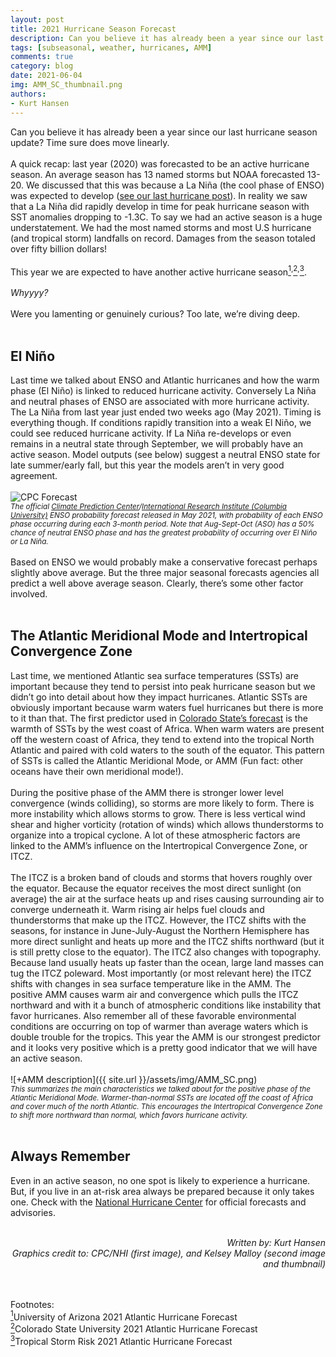 ```yaml
---
layout: post
title: 2021 Hurricane Season Forecast
description: Can you believe it has already been a year since our last hurricane season update? Time sure does move linearly.
tags: [subseasonal, weather, hurricanes, AMM]
comments: true
category: blog
date: 2021-06-04
img: AMM_SC_thumbnail.png
authors: 
- Kurt Hansen
---
```


Can you believe it has already been a year since our last hurricane season update? Time sure does move linearly.
<br><br>
A quick recap: last year (2020) was forecasted to be an active hurricane season. An average season has 13 named storms but NOAA forecasted 13-20. We discussed that this was because a La Niña (the cool phase of ENSO) was expected to develop ([see our last hurricane post](https://seasonedchaos.github.io/Forecasting-Hurricanes-Beyond-Weather/)). In reality we saw that a La Niña did rapidly develop in time for peak hurricane season with SST anomalies dropping to -1.3C. To say we had an active season is a huge understatement. We had the most named storms and most U.S hurricane (and tropical storm) landfalls on record. Damages from the season totaled over fifty billion dollars!
<br><br>
This year we are expected to have another active hurricane season[<sup>1</sup>](https://has.arizona.edu/sites/default/files/april_2021_tropical_cyclone_forecast.pdf)<sup>,</sup>[<sup>2</sup>](https://tropical.colostate.edu/forecasting.html)<sup>,</sup>[<sup>3</sup>](https://www.tropicalstormrisk.com/docs/TSRATLForecastApr2021.pdf).
<br><br>
<i>Whyyyy?</i>
<br><br> 
Were you lamenting or genuinely curious? Too late, we’re diving deep.
<br><br>
<h2>El Niño</h2>

Last time we talked about ENSO and Atlantic hurricanes and how the warm phase (El Niño) is linked to reduced hurricane activity. Conversely La Niña and neutral phases of ENSO are associated with more hurricane activity. The La Niña from last year just ended two weeks ago (May 2021). Timing is everything though. If conditions rapidly transition into a weak El Niño, we could see reduced hurricane activity. If La Niña re-develops or even remains in a neutral state through September, we will probably have an active season. Model outputs (see below) suggest a neutral ENSO state for late summer/early fall, but this year the models aren’t in very good agreement.
<br><br>
![CPC Forecast](https://iri.columbia.edu/wp-content/uploads/2021/05/figure1.png)
<br><sub><i>The official [Climate Prediction Center](https://www.cpc.ncep.noaa.gov/products/analysis_monitoring/enso_advisory/ensodisc.shtml)/[International Research Institute (Columbia University)](https://iri.columbia.edu/our-expertise/climate/forecasts/enso/current/?enso_tab=enso-cpc_plume) ENSO probability forecast released in May 2021, with probability of each ENSO phase occurring during each 3-month period. Note that Aug-Sept-Oct (ASO) has a 50% chance of neutral ENSO phase and has the greatest probability of occurring over El Niño or La Niña.</i></sub>
<br><br>
Based on ENSO we would probably make a conservative forecast perhaps slightly above average. But the three major seasonal forecasts agencies all predict a well above average season. Clearly, there’s some other factor involved. 
<br><br>
<h2>The Atlantic Meridional Mode and Intertropical Convergence Zone</h2>

Last time, we mentioned Atlantic sea surface temperatures (SSTs) are important because they tend to persist into peak hurricane season but we didn’t go into detail about how they impact hurricanes. Atlantic SSTs are obviously important because warm waters fuel hurricanes but there is more to it than that. The first predictor used in [Colorado State’s forecast](https://tropical.colostate.edu/forecasting.html) is the warmth of SSTs by the west coast of Africa. When warm waters are present off the western coast of Africa, they tend to extend into the tropical North Atlantic and paired with cold waters to the south of the equator. This pattern of SSTs is called the Atlantic Meridional Mode, or AMM (Fun fact: other oceans have their own meridional mode!). 
<br><br>
During the positive phase of the AMM there is stronger lower level convergence (winds colliding), so storms are more likely to form.  There is more instability which allows storms to grow. There is less vertical wind shear and higher vorticity (rotation of winds) which allows thunderstorms to organize into a tropical cyclone. A lot of these atmospheric factors are linked to the AMM’s influence on the Intertropical Convergence Zone, or ITCZ.
<br><br>
The ITCZ is a broken band of clouds and storms that hovers roughly over the equator. Because the equator receives the most direct sunlight (on average) the air at the surface heats up and rises causing surrounding air to converge underneath it. Warm rising air helps fuel clouds and thunderstorms that make up the ITCZ.  However, the ITCZ shifts with the seasons, for instance in June-July-August the Northern Hemisphere has more direct sunlight and heats up more and the ITCZ shifts northward (but it is still pretty close to the equator). The ITCZ also changes with topography. Because land usually heats up faster than the ocean, large land masses can tug the ITCZ poleward.  Most importantly (or most relevant here) the ITCZ shifts with changes in sea surface temperature like in the AMM. The positive AMM causes warm air and convergence which pulls the ITCZ northward and with it a bunch of atmospheric conditions like instability that favor hurricanes. Also remember all of these favorable environmental conditions are occurring on top of warmer than average waters which is double trouble for the tropics. This year the AMM is our strongest predictor and it looks very positive which is a pretty good indicator that we will have an active season.
<br><br>
![+AMM description]({{ site.url }}/assets/img/AMM_SC.png)
<br><sub><i>This summarizes the main characteristics we talked about for the positive phase of the Atlantic Meridional Mode. Warmer-than-normal SSTs are located off the coast of Africa and cover much of the north Atlantic. This encourages the Intertropical Convergence Zone to shift more northward than normal, which favors hurricane activity.</i></sub>
<br><br>
<h2>Always Remember</h2>

Even in an active season, no one spot is likely to experience a hurricane. But, if you live in an at-risk area always be prepared because it only takes one. Check with the [National Hurricane Center](https://www.nhc.noaa.gov/) for official forecasts and advisories. 
<br><br>
<div style="text-align: right"><i> Written by: Kurt Hansen</i></div>
<div style="text-align: right"><i> Graphics credit to: CPC/NHI (first image), and Kelsey Malloy (second image and thumbnail)</i></div>

<br><br>
Footnotes:
<br>
[<sup>1</sup>](https://has.arizona.edu/sites/default/files/april_2021_tropical_cyclone_forecast.pdf)University of Arizona 2021 Atlantic Hurricane Forecast
<br>
[<sup>2</sup>](https://tropical.colostate.edu/forecasting.html)Colorado State University 2021 Atlantic Hurricane Forecast
<br>
[<sup>3</sup>](https://www.tropicalstormrisk.com/docs/TSRATLForecastApr2021.pdf)Tropical Storm Risk 2021 Atlantic Hurricane Forecast



